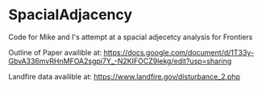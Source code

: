 # SpacialAdjacency
Code for Mike and I's attempt at a spacial adjecetcy analysis for Frontiers

Outline of Paper availible at:
https://docs.google.com/document/d/1T33y-GbvA336mvRHnMFOA2sgpi7Y_-N2KIFOCZ9lekg/edit?usp=sharing

Landfire data availible at: 
https://www.landfire.gov/disturbance_2.php


